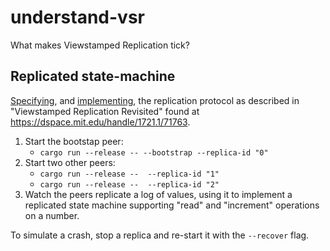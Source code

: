 # understand-vsr
What makes Viewstamped Replication tick?

## Replicated state-machine

[Specifying](VSR.tla), and [implementing](src/main.rs), the replication protocol as described in "Viewstamped Replication Revisited"
found at https://dspace.mit.edu/handle/1721.1/71763.

1. Start the bootstap peer:
   - `cargo run --release -- --bootstrap --replica-id "0"`
2. Start two other peers:
   - `cargo run --release --  --replica-id "1"`
   - `cargo run --release --  --replica-id "2"`
3. Watch the peers replicate a log of values, using it to implement a replicated state machine supporting "read" and "increment" operations on a number.

To simulate a crash, stop a replica and re-start it with the `--recover` flag. 
